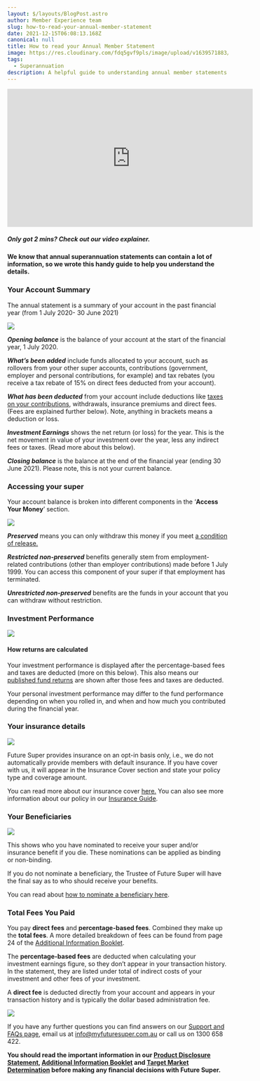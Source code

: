 ```yaml
---
layout: $/layouts/BlogPost.astro
author: Member Experience team
slug: how-to-read-your-annual-member-statement
date: 2021-12-15T06:08:13.168Z
canonical: null
title: How to read your Annual Member Statement
image: https://res.cloudinary.com/fdq5gvf9pls/image/upload/v1639571883/Member%20Statement%20blog/Annual_Member_Statement_words_adsrfk.png
tags:
  - Superannuation
description: A helpful guide to understanding annual member statements.
---
```

<iframe width="560" height="315" src="https://www.youtube.com/embed/ycl6Vkksmww" title="YouTube video player" frameborder="0" allow="accelerometer; autoplay; clipboard-write; encrypted-media; gyroscope; picture-in-picture" allowfullscreen></iframe>

##### **Only got 2 mins? Check out our video explainer.**

**We know that annual superannuation statements can contain a lot of information, so we wrote this handy guide to help you understand the details.** 

### **Your Account Summary**

The annual statement is a summary of your account in the past financial year (from 1 July 2020- 30 June 2021)

![](https://res.cloudinary.com/fdq5gvf9pls/image/upload/c_scale,w_880/v1639578445/Member%20Statement%20blog/Account_Summary_2_m3jfjg.png)

***Opening balance*** is the balance of your account at the start of the financial year, 1 July 2020.

***What’s been added*** include funds allocated to your account, such as rollovers from your other super accounts, contributions (government, employer and personal contributions, for example) and tax rebates (you receive a tax rebate of 15% on direct fees deducted from your account).

***What has been deducted*** from your account include deductions like [taxes on your contributions](https://www.futuresuper.com.au/faqs/why-is-tax-taken-from-my-account), withdrawals, insurance premiums and direct fees. (Fees are explained further below). Note, anything in brackets means a deduction or loss.

***Investment Earnings*** shows the net return (or loss) for the year. This is the net movement in value of your investment over the year, less any indirect fees or taxes. (Read more about this below).

***Closing balance*** is the balance at the end of the financial year (ending 30 June 2021). Please note, this is not your current balance.

### Accessing your super

Your account balance is broken into different components in the ‘**Access Your Money**’ section.

![](https://res.cloudinary.com/fdq5gvf9pls/image/upload/c_scale,w_700/v1639576113/Member%20Statement%20blog/Access_to_your_Money_2_eaviea.png)

***Preserved*** means you can only withdraw this money if you meet [a condition of release.](https://www.futuresuper.com.au/faqs/what-is-a-condition-of-release/)‍

***Restricted non-preserved*** benefits generally stem from employment-related contributions (other than employer contributions) made before 1 July 1999. You can access this component of your super if that employment has terminated.

***Unrestricted non-preserved*** benefits are the funds in your account that you can withdraw without restriction.

### **Investment Performance**

![](https://res.cloudinary.com/fdq5gvf9pls/image/upload/c_scale,w_675/v1639576599/Member%20Statement%20blog/Investment_performance_2_cxdua7.png)

#### **How returns are calculated**

Your investment performance is displayed after the percentage-based fees and taxes are deducted (more on this below). This also means our [published fund returns](https://www.myfuturesuper.com.au/choosing/performanceandreturns) are shown after those fees and taxes are deducted.

Your personal investment performance may differ to the fund performance depending on when you rolled in, and when and how much you contributed during the financial year.

### Your insurance details

![](https://res.cloudinary.com/fdq5gvf9pls/image/upload/c_scale,w_680/v1639567989/Member%20Statement%20blog/Insurance_Information_vgk2ab.png)

Future Super provides insurance on an opt-in basis only, i.e., we do not automatically provide members with default insurance. If you have cover with us, it will appear in the Insurance Cover section and state your policy type and coverage amount.

You can read more about our insurance cover [here.](https://www.myfuturesuper.com.au/faqs/does-future-super-offer-insurance/) You can also see more information about our policy in our [Insurance Guide](https://content.myfuturesuper.com.au/forms-docs/FS_InsuranceGuide_05102021.pdf).

### Your Beneficiaries

![](https://res.cloudinary.com/fdq5gvf9pls/image/upload/c_scale,w_680/v1639567989/Member%20Statement%20blog/Beneficiary_Details_uqci1k.png)

This shows who you have nominated to receive your super and/or insurance benefit if you die. These nominations can be applied as binding or non-binding. 

If you do not nominate a beneficiary, the Trustee of Future Super will have the final say as to who should receive your benefits. 

You can read about [how to nominate a beneficiary here](https://www.myfuturesuper.com.au/faqs/how-do-i-nominate-a-beneficiary/).

### Total Fees You Paid

You pay **direct fees** and **percentage-based fees**. Combined they make up the **total fees**. A more detailed breakdown of fees can be found from page 24 of the [Additional Information Booklet](http://www.futuresuper.com.au/aib). 

The **percentage-based fees** are deducted when calculating your investment earnings figure, so they don’t appear in your transaction history. In the statement, they are listed under total of indirect costs of your investment and other fees of your investment.

A **direct fee** is deducted directly from your account and appears in your transaction history and is typically the dollar based administration fee.

![](https://res.cloudinary.com/fdq5gvf9pls/image/upload/v1639569513/Member%20Statement%20blog/Total_Fees_and_costs_rodhjx.png)

If you have any further questions you can find answers on our [Support and FAQs page](https://www.myfuturesuper.com.au/support-and-faqs/), email us at info@myfuturesuper.com.au or call us on 1300 658 422.

**You should read the important information in our [Product Disclosure Statement](https://www.myfuturesuper.com.au/pds), [Additional Information Booklet](https://www.myfuturesuper.com.au/aib) and [Target Market Determination](https://www.futuresuper.com.au/tmd) before making any financial decisions with Future Super.**